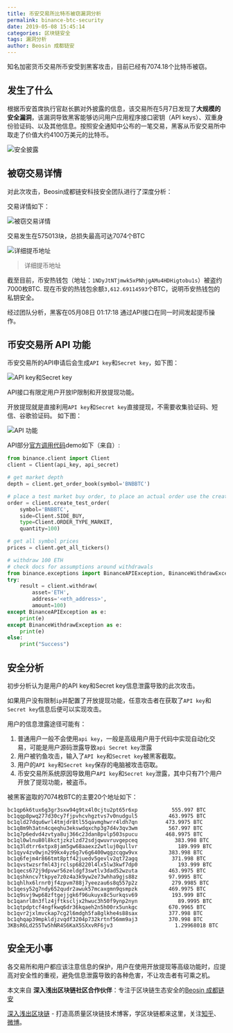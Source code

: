 ```yaml
---
title: 币安交易所比特币被窃漏洞分析
permalink: binance-btc-security
date: 2019-05-08 15:45:14
categories: 区块链安全
tags: 漏洞分析
author: Beosin 成都链安
---
```



知名加密货币交易所币安受到黑客攻击，目前已经有7074.18个比特币被窃。 


<!-- more -->

## 发生了什么

根据币安首席执行官赵长鹏对外披露的信息，该交易所在5月7日发现了**大规模的安全漏洞**，该漏洞导致黑客能够访问用户应用程序接口密钥（API keys）、双重身份验证码、以及其他信息。按照安全通知中公布的一笔交易，黑客从币安交易所中取走了价值大约4100万美元的比特币。

![安全披露](https://img.learnblockchain.cn/2019/15573024523548.jpg)



## 被窃交易详情

对此次攻击，Beosin成都链安科技安全团队进行了深度分析：

交易详情如下：

![被窃交易详情](https://img.learnblockchain.cn/2019/15573029017317.jpg)


交易发生在575013块，总损失最高可达7074个BTC


![详细提币地址](https://img.learnblockchain.cn/2019/15573028799579.jpg)



> 详细提币地址


截至目前，币安热钱包（地址：`1NDyJtNTjmwk5xPNhjgAMu4HDHigtobu1s`）被盗约7000枚BTC.
现在币安的热钱包余额`3,612.69114593`个BTC，说明币安热钱包的私钥安全。

经过团队分析，黑客在05月08日 01:17:18 通过API接口在同一时间发起提币操作。

## 币安交易所 API 功能
币安交易所的API申请后会生成`API key`和`Secret key`，如下图：


![API key和Secret key](https://img.learnblockchain.cn/2019/15573028597933.jpg)






API接口有限定用户开放IP限制和开放提现功能。

开放提现就是直接利用`API key`和`Secret key`直接提现，不需要收集验证码、短信、谷歌验证码。
如下图：

![API 功能](https://img.learnblockchain.cn/2019/15573028218321.jpg)

API部分[官方调用代码](https://github.com/binance-exchange/python-binance)demo如下（来自）:

```python
from binance.client import Client
client = Client(api_key, api_secret)

# get market depth
depth = client.get_order_book(symbol='BNBBTC')

# place a test market buy order, to place an actual order use the create_order function
order = client.create_test_order(
    symbol='BNBBTC',
    side=Client.SIDE_BUY,
    type=Client.ORDER_TYPE_MARKET,
    quantity=100)

# get all symbol prices
prices = client.get_all_tickers()

# withdraw 100 ETH
# check docs for assumptions around withdrawals
from binance.exceptions import BinanceAPIException, BinanceWithdrawException
try:
    result = client.withdraw(
        asset='ETH',
        address='<eth_address>',
        amount=100)
except BinanceAPIException as e:
    print(e)
except BinanceWithdrawException as e:
    print(e)
else:
    print("Success")
```


## 安全分析

初步分析认为是用户的API key和Secret key信息泄露导致的此次攻击。

如果用户没有限制`ip`并配置了开放提现功能，任意攻击者在获取了`API key`和`Secret key`信息后便可以实现攻击。

用户的信息泄露途径可能有：

1. 普通用户一般不会使用`api key`，一般是高级用户用于代码中实现自动化交易，可能是用户源码泄露导致`api Secret key`泄露 
2. 用户被钓鱼攻击，输入了`API key`和`Secret key`被黑客截取。
3. 用户的`API key`和`Secret key`保存的电脑被攻击窃取。
4. 币安交易所系统原因导致用户`API key`和`Secret key`泄露，其中只有71个用户开放了提现功能，被盗币。


被黑客盗取的7074枚BTC的主要20个地址如下：
```
bc1qp6k6tux6g3gr3sxw94g9tx4l0cjtu2pt65r6xp           555.997 BTC
bc1qqp8pwq277d30cy7fjpvhcvhgztvs7v0nudgul5          463.9975 BTC
bc1qld27dqu6wrl4tmjdr8tl55qavmghwrr4ldh7qn         473.9975 BTC
bc1q8m9h3atn4cqeqhu3ekswdqxchp3g7d4v3qv3wm          567.997 BTC
bc1q7p6edvd4zvtya8uj366c23dan8pvlp503spucu         468.9975 BTC
bc1ql0wlnu80l8kctjzkzlzd72sdjqwuvruvgepceq            383.998 BTC
bc1q3ldtrr6xtpx8jam5gw68aaexz2wtluj0qullvr             189.999 BTC
bc1qyv4zv0wjn299kx4yz6g7v6g6400wqgzcqgw9vx          383.998 BTC
bc1q6fejm4r866tmt8ptf42juedv5gevlv2qt72agq           371.998 BTC
bc1qvstwzsrfml43jrclsp68220l4lx5lw3kwf7dp0             193.999 BTC
bc1qecs672j9dpvwr56zeldgf3swtlv3dad52wzuta          463.9975 BTC
bc1qshkncv7tkpye7z0z4a3k9yw2e73whha9gjs88z          97.9995 BTC
bc1qhlhx6lrnr0jf4zpvm788j7yeezau6s8q557p2z           279.9985 BTC
bc1qesy52g7ndy652qudr2awuk57mcaxgmn9qsmpzk          469.9975 BTC
bc1q9svj9wp68zftgejjgk6f96ukuyx8c5urkqsv69           193.999 BTC
bc1qanrl8n3flz4jftkscljx2hwuc3h50f9ynp2nyn             89.9995 BTC
bc1qtpdptcf4ngfkwq6dr36kqaeh2n5h00rx5unkgc          670.9965 BTC
bc1qvr2jxlmvckap7cg2l6mdgh5fa8glkhe4s88sax          377.998 BTC
bc1qhqap39mpkldjzvqdf3204p732krtnf56mm9aj3          370.998 BTC
3KBsR6Ld255Tw5hNR4S6KaX5SXxvRF6jv3                    1.29968018 BTC
```


## 安全无小事

各交易所和用户都应该注意信息的保护，用户在使用开放提现等高级功能时，应提高对安全性的重视，避免信息泄露导致的各种危害，不让攻击者有可乘之机。


本文来自 **深入浅出区块链社区合作伙伴**：专注于区块链生态安全的[Beosin 成都链安](https://www.lianantech.com) 

[深入浅出区块链](https://learnblockchain.cn/) - 打造高质量区块链技术博客，学区块链都来这里，关注[知乎](https://www.zhihu.com/people/xiong-li-bing/activities)、[微博](https://weibo.com/517623789)。






































